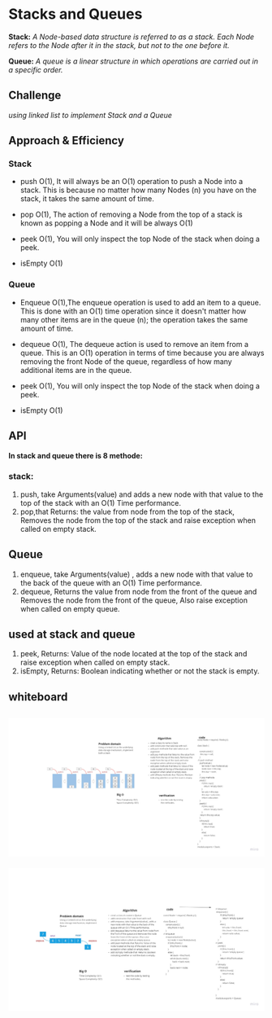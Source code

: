 # Stacks and Queues
**Stack:** 
*A Node-based data structure is referred to as a stack. Each Node refers to the Node after it in the stack, but not to the one before it.*

**Queue:**
*A queue is a linear structure in which operations are carried out in a specific order.*

## Challenge
*using linked list to implement Stack and a Queue*

## Approach & Efficiency

### Stack
+ push O(1), It will always be an O(1) operation to push a Node into a stack. This is because no matter how many Nodes (n) you have on the stack, it takes the same amount of time.

+ pop O(1), The action of removing a Node from the top of a stack is known as popping a Node and it will be always O(1)

+ peek O(1), You will only inspect the top Node of the stack when doing a peek.

+ isEmpty O(1)

### Queue

+ Enqueue O(1),The enqueue operation is used to add an item to a queue. This is done with an O(1) time operation since it doesn't matter how many other items are in the queue (n); the operation takes the same amount of time.

+ dequeue O(1), The dequeue action is used to remove an item from a queue. This is an O(1) operation in terms of time because you are always removing the front Node of the queue, regardless of how many additional items are in the queue.

+ peek O(1), You will only inspect the top Node of the stack when doing a peek.

+ isEmpty O(1)

## API

**In stack and queue there is 8 methode:**
### stack: 
1. push, take Arguments(value) and adds a new node with that value to the top of the stack with an O(1) Time performance.
2. pop,that Returns: the value from node from the top of the stack, Removes the node from the top of the stack and raise exception when called on empty stack.

## Queue 
1. enqueue, take Arguments(value) , adds a new node with that value to the back of the queue with an O(1) Time performance.
2. dequeue, Returns the value from node from the front of the queue and Removes the node from the front of the queue, Also raise exception when called on empty queue.

## used at stack and queue
1. peek, Returns: Value of the node located at the top of the stack and raise exception when called on empty stack.
2. isEmpty, Returns: Boolean indicating whether or not the stack is empty.

## whiteboard
![stack](./whiteboard/stack.jpg)
-----------------
![queue](./whiteboard/queue.jpg)